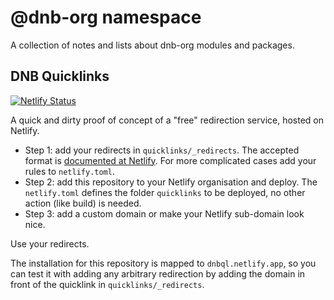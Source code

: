 # @dnb-org namespace

A collection of notes and lists about dnb-org modules and packages.

## DNB Quicklinks

[![Netlify Status](https://api.netlify.com/api/v1/badges/8c297580-5145-4545-bc92-686ca6f78efb/deploy-status)](https://app.netlify.com/sites/dnbql/deploys)

A quick and dirty proof of concept of a "free" redirection service, hosted on Netlify.

- Step 1: add your redirects in `quicklinks/_redirects`. The accepted format is [documented at Netlify](https://docs.netlify.com/routing/redirects/#syntax-for-the-redirects-file). For more complicated cases add your rules to `netlify.toml`.
- Step 2: add this repository to your Netlify organisation and deploy. The `netlify.toml` defines the folder `quicklinks` to be deployed, no other action (like build) is needed.
- Step 3: add a custom domain or make your Netlify sub-domain look nice.

Use your redirects.

The installation for this repository is mapped to `dnbql.netlify.app`, so you can test it with adding any arbitrary redirection by adding the domain in front of the quicklink in `quicklinks/_redirects`.
